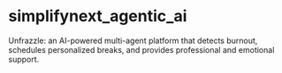 # simplifynext_agentic_ai
Unfrazzle: an AI-powered multi-agent platform that detects burnout, schedules personalized breaks, and provides professional and emotional support.
